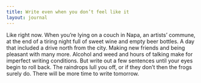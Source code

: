```yaml
---
title: Write even when you don’t feel like it
layout: journal
---
```


Like right now. When you’re lying on a couch in Napa, an artists’ commune, at
the end of a tiring night full of sweet wine and empty beer bottles. A day that
included a drive north from the city. Making new friends and being pleasant with
many more. Alcohol and weed and hours of talking make for imperfect writing
conditions. But write out a few sentences until your eyes begin to roll back.
The raindrops lull you off, or if they don’t then the frogs surely do. There
will be more time to write tomorrow.
